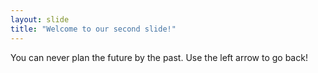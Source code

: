 ```yaml
---
layout: slide
title: "Welcome to our second slide!"
---
```

You can never plan the future by the past.
Use the left arrow to go back!
